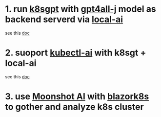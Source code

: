 # 1. run [k8sgpt](https://k8sgpt.ai/) with [gpt4all-j](https://huggingface.co/nomic-ai/gpt4all-j) model as backend serverd via [local-ai](https://localai.io/)
see this [doc](docs/k8sgpt_with_localai.md)

# 2. suoport [kubectl-ai](https://github.com/sozercan/kubectl-ai) with k8sgt + local-ai
see this [doc](docs/kubectl_ai.md)

# 3. use [Moonshot AI](https://www.moonshot.cn/) with [blazork8s](https://github.com/weibaohui/blazork8s) to gother and analyze k8s cluster
